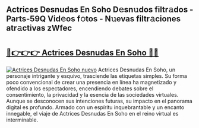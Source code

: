 ## Actrices Desnudas En Soho D𝚎sn𝚞dos filtr𝚊dos - Parts-59Q Vid𝚎os f𝚘tos - N𝚞evas filtr𝚊ciones atr𝚊ctivas zWfec

# <h2><a href="http://mb8xiek.tromn.icu/?c=Actrices+Desnudas+En+Soho">🔗👉👉👉 Actrices Desnudas En Soho 🔗🔗</a></h2>

[![Actrices Desnudas En Soho nuevo](https://i.imgur.com/pEAQMta.gif)](http://mb8xiek.tromn.icu/?c=Actrices+Desnudas+En+Soho)
Actrices Desnudas En Soho, un personaje intrigante y esquivo, trasciende las etiquetas simples. Su forma poco convencional de crear una presencia en línea ha magnetizado y ofendido a los espectadores, encendiendo debates sobre el consentimiento, la privacidad y la esencia de las sociedades virtuales. Aunque se desconocen sus intenciones futuras, su impacto en el panorama digital es profundo. Armado con un espíritu inquebrantable y un encanto innegable, el viaje de Actrices Desnudas En Soho en el reino virtual es interminable.
